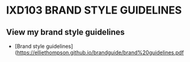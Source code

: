 IXD103 BRAND STYLE GUIDELINES
======================================

View my brand style guidelines
-------------------------------

- [Brand style guidelines](https://elliethompson.github.io/brandguide/brand%20guidelines.pdf
